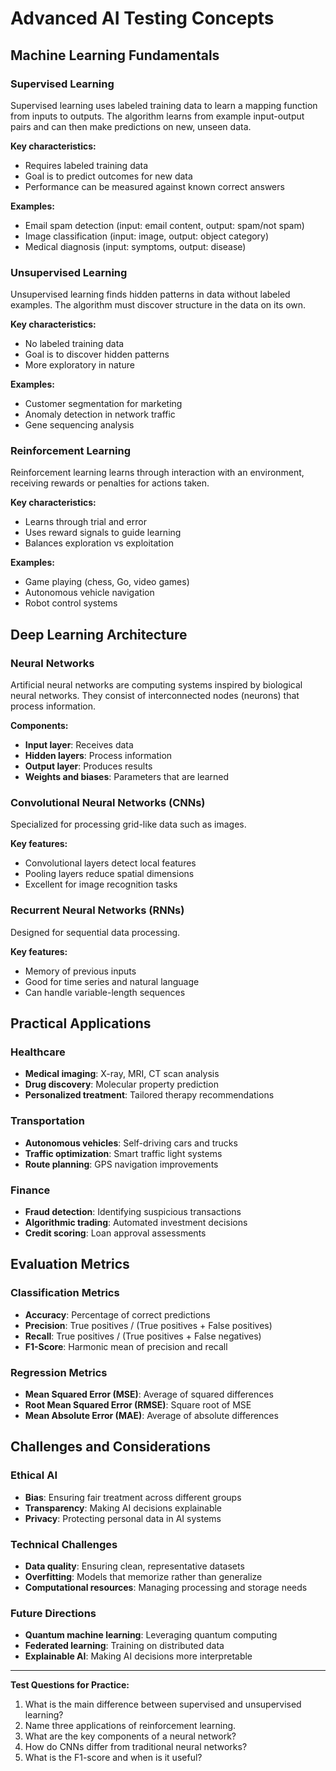 # Advanced AI Testing Concepts

## Machine Learning Fundamentals

### Supervised Learning
Supervised learning uses labeled training data to learn a mapping function from inputs to outputs. The algorithm learns from example input-output pairs and can then make predictions on new, unseen data.

**Key characteristics:**
- Requires labeled training data
- Goal is to predict outcomes for new data
- Performance can be measured against known correct answers

**Examples:**
- Email spam detection (input: email content, output: spam/not spam)
- Image classification (input: image, output: object category)
- Medical diagnosis (input: symptoms, output: disease)

### Unsupervised Learning
Unsupervised learning finds hidden patterns in data without labeled examples. The algorithm must discover structure in the data on its own.

**Key characteristics:**
- No labeled training data
- Goal is to discover hidden patterns
- More exploratory in nature

**Examples:**
- Customer segmentation for marketing
- Anomaly detection in network traffic
- Gene sequencing analysis

### Reinforcement Learning
Reinforcement learning learns through interaction with an environment, receiving rewards or penalties for actions taken.

**Key characteristics:**
- Learns through trial and error
- Uses reward signals to guide learning
- Balances exploration vs exploitation

**Examples:**
- Game playing (chess, Go, video games)
- Autonomous vehicle navigation
- Robot control systems

## Deep Learning Architecture

### Neural Networks
Artificial neural networks are computing systems inspired by biological neural networks. They consist of interconnected nodes (neurons) that process information.

**Components:**
- **Input layer**: Receives data
- **Hidden layers**: Process information
- **Output layer**: Produces results
- **Weights and biases**: Parameters that are learned

### Convolutional Neural Networks (CNNs)
Specialized for processing grid-like data such as images.

**Key features:**
- Convolutional layers detect local features
- Pooling layers reduce spatial dimensions
- Excellent for image recognition tasks

### Recurrent Neural Networks (RNNs)
Designed for sequential data processing.

**Key features:**
- Memory of previous inputs
- Good for time series and natural language
- Can handle variable-length sequences

## Practical Applications

### Healthcare
- **Medical imaging**: X-ray, MRI, CT scan analysis
- **Drug discovery**: Molecular property prediction
- **Personalized treatment**: Tailored therapy recommendations

### Transportation
- **Autonomous vehicles**: Self-driving cars and trucks
- **Traffic optimization**: Smart traffic light systems
- **Route planning**: GPS navigation improvements

### Finance
- **Fraud detection**: Identifying suspicious transactions
- **Algorithmic trading**: Automated investment decisions
- **Credit scoring**: Loan approval assessments

## Evaluation Metrics

### Classification Metrics
- **Accuracy**: Percentage of correct predictions
- **Precision**: True positives / (True positives + False positives)
- **Recall**: True positives / (True positives + False negatives)
- **F1-Score**: Harmonic mean of precision and recall

### Regression Metrics
- **Mean Squared Error (MSE)**: Average of squared differences
- **Root Mean Squared Error (RMSE)**: Square root of MSE
- **Mean Absolute Error (MAE)**: Average of absolute differences

## Challenges and Considerations

### Ethical AI
- **Bias**: Ensuring fair treatment across different groups
- **Transparency**: Making AI decisions explainable
- **Privacy**: Protecting personal data in AI systems

### Technical Challenges
- **Data quality**: Ensuring clean, representative datasets
- **Overfitting**: Models that memorize rather than generalize
- **Computational resources**: Managing processing and storage needs

### Future Directions
- **Quantum machine learning**: Leveraging quantum computing
- **Federated learning**: Training on distributed data
- **Explainable AI**: Making AI decisions more interpretable

---

**Test Questions for Practice:**
1. What is the main difference between supervised and unsupervised learning?
2. Name three applications of reinforcement learning.
3. What are the key components of a neural network?
4. How do CNNs differ from traditional neural networks?
5. What is the F1-score and when is it useful?